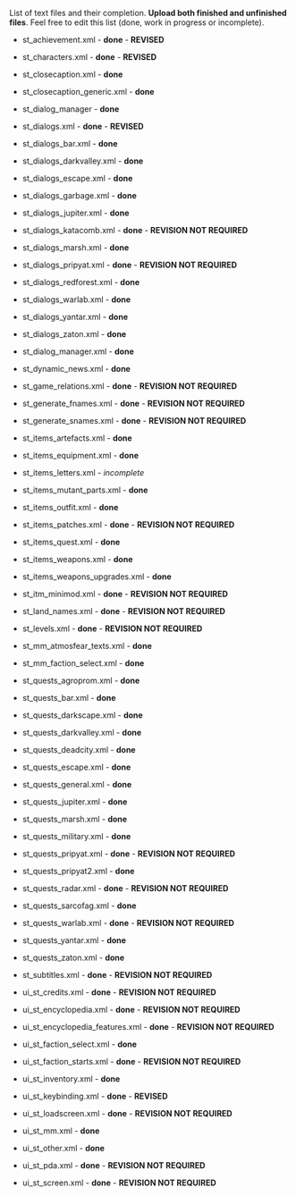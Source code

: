 List of text files and their completion. **Upload both finished and unfinished files**.
Feel free to edit this list (done, work in progress or incomplete).

- st_achievement.xml - **done** - **REVISED**

- st_characters.xml - **done** - **REVISED**

- st_closecaption.xml - **done**

- st_closecaption_generic.xml - **done**

- st_dialog_manager - **done**

- st_dialogs.xml - **done** - **REVISED**

- st_dialogs_bar.xml - **done**

- st_dialogs_darkvalley.xml - **done**

- st_dialogs_escape.xml - **done**

- st_dialogs_garbage.xml - **done**

- st_dialogs_jupiter.xml - **done**

- st_dialogs_katacomb.xml - **done** - **REVISION NOT REQUIRED**

- st_dialogs_marsh.xml - **done**

- st_dialogs_pripyat.xml - **done** - **REVISION NOT REQUIRED**

- st_dialogs_redforest.xml - **done**

- st_dialogs_warlab.xml - **done**

- st_dialogs_yantar.xml - **done**

- st_dialogs_zaton.xml - **done**

- st_dialog_manager.xml - **done**

- st_dynamic_news.xml - **done**

- st_game_relations.xml - **done** - **REVISION NOT REQUIRED**

- st_generate_fnames.xml - **done** - **REVISION NOT REQUIRED**

- st_generate_snames.xml - **done** - **REVISION NOT REQUIRED**

- st_items_artefacts.xml - **done**

- st_items_equipment.xml - **done**

- st_items_letters.xml - *incomplete*

- st_items_mutant_parts.xml - **done**

- st_items_outfit.xml - **done**

- st_items_patches.xml - **done** - **REVISION NOT REQUIRED**

- st_items_quest.xml - **done**

- st_items_weapons.xml - **done**

- st_items_weapons_upgrades.xml - **done**

- st_itm_minimod.xml - **done** - **REVISION NOT REQUIRED**

- st_land_names.xml - **done** - **REVISION NOT REQUIRED**

- st_levels.xml - **done** - **REVISION NOT REQUIRED**

- st_mm_atmosfear_texts.xml - **done**

- st_mm_faction_select.xml - **done**

- st_quests_agroprom.xml - **done**

- st_quests_bar.xml - **done**

- st_quests_darkscape.xml - **done**

- st_quests_darkvalley.xml - **done**

- st_quests_deadcity.xml - **done**

- st_quests_escape.xml - **done**

- st_quests_general.xml - **done**

- st_quests_jupiter.xml - **done**

- st_quests_marsh.xml - **done**

- st_quests_military.xml - **done**

- st_quests_pripyat.xml - **done** - **REVISION NOT REQUIRED**

- st_quests_pripyat2.xml - **done**

- st_quests_radar.xml - **done** - **REVISION NOT REQUIRED**

- st_quests_sarcofag.xml - **done**

- st_quests_warlab.xml - **done** - **REVISION NOT REQUIRED**

- st_quests_yantar.xml - **done**

- st_quests_zaton.xml - **done**

- st_subtitles.xml - **done** - **REVISION NOT REQUIRED**

- ui_st_credits.xml - **done** - **REVISION NOT REQUIRED**

- ui_st_encyclopedia.xml - **done** - **REVISION NOT REQUIRED**

- ui_st_encyclopedia_features.xml - **done** - **REVISION NOT REQUIRED**
 
- ui_st_faction_select.xml - **done**

- ui_st_faction_starts.xml - **done** - **REVISION NOT REQUIRED**

- ui_st_inventory.xml - **done**

- ui_st_keybinding.xml - **done** - **REVISED**

- ui_st_loadscreen.xml - **done** - **REVISION NOT REQUIRED**

- ui_st_mm.xml - **done**

- ui_st_other.xml - **done**

- ui_st_pda.xml - **done** - **REVISION NOT REQUIRED**

- ui_st_screen.xml - **done** - **REVISION NOT REQUIRED**
